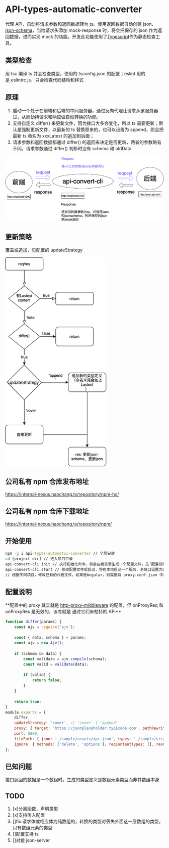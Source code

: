 # API-types-automatic-converter

代理 API，自动将请求参数和返回数据转为 ts。使用返回数据自动创建 json、[json-schema](https://json-schema.org/)，当给请求头添加 mock-response 时，将会把保存的
json 作为返回数据，进而实现 mock 的功能。开发此功能使用了[Typescript](https://www.typescriptlang.org/)作为静态检查工具。

## 类型检查

用 tsc 编译 ts 并会检查类型，使用的 tsconfig.json 的配置；eslint 用的是.eslintrc.js，只会检查代码结构和样式

## 原理

1. 启动一个处于在前端和后端的中间服务器，通过反向代理让请求从该服务器过，从而劫持请求和响应做自动转换的功能。
2. 支持自定义 differ() 来更新文件，因为接口大多会变化，所以 ts 需要更新；默认是强制更新文件，以最新的 ts 替换原来的，也可以设置为 append，则会把最新 ts 命名为
   xxxLatest 的追加到后面；
3. 请求参数和返回数据都通过 differ() 的返回来决定是否更新，两者的参数略有不同。请求参数通过 differ() 判断时没有 schema 和 oldData

![原理](./api-converter.png)

## 更新策略

覆盖或追加，见配置的 updateStrategy

![更新策略](./执行逻辑.png)

## 公司私有 npm 仓库发布地址

https://internal-nexus.haochang.tv/repository/npm-hc/

## 公司私有 npm 仓库下载地址

https://internal-nexus.haochang.tv/repository/npm/

## 开始使用

```cmd
npm -g i api-types-automatic-converter // 全局安装
cd [project dir] // 进入项目目录
api-convert-cli init // 执行初始化命令，将会在根目录生成一个配置文件，见‘配置说明’
api-convert-cli start // 修改配置文件后启动，将在本地启动一个服务，若端口设置为5800，那么该服务的地址就是 http://localhost:5800
// 根据不同项目，修改已有的代理文件。如果是Angular，则需要将 proxy.conf.json 中的target地址改为 http://localhost:5800
```

## 配置说明

\*\*配置中的 proxy 其实就是 [http-proxy-middleware](https://www.npmjs.com/package/http-proxy-middleware) 的配置，但 onProxyReq 和 onProxyRes 是无效的，该库就是
通过它们来劫持的 API\*\*

```js
function differ(params) {
	const Ajv = require('ajv');

	const { data, schema } = params;
	const ajv = new Ajv();

	if (schema && data) {
		const validate = ajv.compile(schema);
		const valid = validate(data);

		if (valid) {
			return false;
		}
	}

	return true;
}
module.exports = {
	differ,
	updateStrategy: 'cover', // 'cover' | 'append'
	proxy: { target: 'https://jsonplaceholder.typicode.com', pathRewrite: { '^/api': '' }, changeOrigin: true, secure: false },
	port: 5800,
	filePath: { json: './sample/assets/api-json', types: './sample/src/api-types' },
	ignore: { methods: ['delete', 'options'], reqContentTypes: [], resContentTypes: ['application/octet-stream'] },
};
```

## 已知问题

接口返回的数据是一个数组时，生成的类型定义是数组元素类型而非其数组本身

## TODO

1. [x]分离函数，声明类型
2. [x]支持传入配置
3. []fix:请求体或相应体为纯数组的，转换的类型对丢失外面这一层数组的类型，只有数组元素的类型
4. []配置支持 ts
5. []对接 json-server
